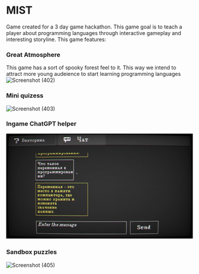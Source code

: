 # MIST
Game created for a 3 day game hackathon. This game goal is to teach a player about programming languages through interactive gameplay and interesting storyline. 
This game features:

### Great Atmosphere
This game has a sort of spooky forest feel to it. This way we intend to attract more young audeience to start learning programming languages
![Screenshot (402)](https://github.com/Romanumo/CodeProject/assets/79278079/5343e6c9-7fd4-495c-8aa4-ae014d243277)

### Mini quizess
![Screenshot (403)](https://github.com/Romanumo/CodeProject/assets/79278079/f6c46bcc-d30a-4375-8fe1-4e789a61a036)

### Ingame ChatGPT helper
![vlcsnap-2023-07-06-14h04m44s631](Assets/vlcsnap-2023-07-06-14h04m44s631.png)


### Sandbox puzzles
![Screenshot (405)](https://github.com/Romanumo/CodeProject/assets/79278079/cd25655e-c031-49b5-a84b-574e8b875cd0)
